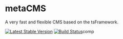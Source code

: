 metaCMS
=========

A very fast and flexible CMS based on the tsFramework.

[![Latest Stable Version](https://poser.pugx.org/metanetag/meta-cms/v/stable.svg)](https://packagist.org/packages/metanetag/meta-cms)
[![Build Status](https://travis-ci.org/METANETAG/meta-cms.svg?branch=master)](https://travis-ci.org/METANETAG/meta-cms)comp